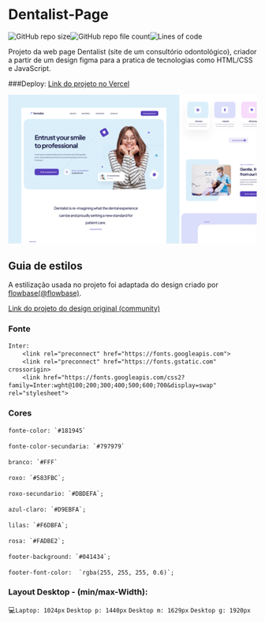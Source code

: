 # Dentalist-Page
![GitHub repo size](https://img.shields.io/github/repo-size/Wario-ajs/Dentalist-Page?style=flat-square)![GitHub repo file count](https://img.shields.io/github/directory-file-count/Wario-ajs/Dentalist-Page?style=flat-square)![Lines of code](https://img.shields.io/tokei/lines/github.com/Wario-ajs/Dentalist-Page?style=flat-square)

Projeto da web page Dentalist (site de um consultório odontológico), criador a partir de um design figma para a pratica de tecnologias como HTML/CSS e JavaScript.

###Deploy: [Link do projeto no Vercel]()

<img src="assets/img/cover.png">

## Guia de estilos

A estilização usada no projeto foi adaptada do design criado por [flowbase(@flowbase)](https://www.figma.com/@flowbase).

[Link do projeto do design original (community)](https://www.figma.com/community/file/1148521097072918819)

### Fonte

```
Inter:
    <link rel="preconnect" href="https://fonts.googleapis.com">
    <link rel="preconnect" href="https://fonts.gstatic.com" crossorigin>
    <link href="https://fonts.googleapis.com/css2?family=Inter:wght@100;200;300;400;500;600;700&display=swap" rel="stylesheet">
```

### Cores

    fonte-color: `#181945`
    
    fonte-color-secundaria: `#797979`
    
    branco: `#FFF`
    
    roxo: `#583FBC`;
    
    roxo-secundario: `#DBDEFA`;
    
    azul-claro: `#D9EBFA`;
    
    lilas: `#F6DBFA`;
    
    rosa: `#FADBE2`;
    
    footer-background: `#041434`;
    
    footer-font-color:  `rgba(255, 255, 255, 0.6)`;

### Layout Desktop - (min/max-Width):

:computer:`Laptop: 1024px` 
          `Desktop p: 1440px`
          `Desktop m: 1629px`
          `Desktop g: 1920px`
